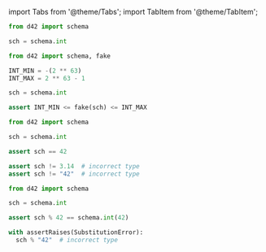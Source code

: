 import Tabs from '@theme/Tabs';
import TabItem from '@theme/TabItem';

<Tabs defaultValue={props.defaultTab}>
  <TabItem value="declare">

```python
from d42 import schema

sch = schema.int
```

  </TabItem>

  <TabItem value="generate">

```python
from d42 import schema, fake

INT_MIN = -(2 ** 63)
INT_MAX = 2 ** 63 - 1

sch = schema.int

assert INT_MIN <= fake(sch) <= INT_MAX
```

  </TabItem>

  <TabItem value="validate">

```python
from d42 import schema

sch = schema.int

assert sch == 42
```

```python
assert sch != 3.14  # incorrect type
assert sch != "42"  # incorrect type
```

  </TabItem>

  <TabItem value="substitute">

```python
from d42 import schema

sch = schema.int

assert sch % 42 == schema.int(42)
```

```python
with assertRaises(SubstitutionError):
  sch % "42"  # incorrect type
```

  </TabItem>

</Tabs>
